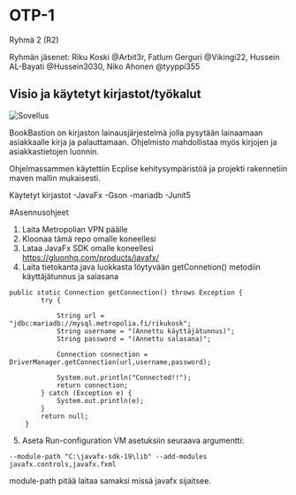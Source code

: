 # OTP-1
Ryhmä 2 (R2)

Ryhmän jäsenet: Riku Koski @Arbit3r, Fatlum Gerguri @Vikingi22, Hussein AL-Bayati @Hussein3030, Niko Ahonen @tyyppi355

## Visio ja käytetyt kirjastot/työkalut
![Sovellus](https://users.metropolia.fi/~rikukosk/images/BookBastion.PNG)

BookBastion on kirjaston lainausjärjestelmä jolla pysytään lainaamaan asiakkaalle kirja ja palauttamaan.
Ohjelmisto mahdollistaa myös kirjojen ja asiakkastietojen luonnin.

Ohjelmassammen käytettiin Ecplise kehitysympäristöä ja projekti rakennetiin maven mallin mukaisesti.

Käytetyt kirjastot
-JavaFx
-Gson
-mariadb
-Junit5

#Asennusohjeet
1. Laita Metropolian VPN päälle
2. Kloonaa tämä repo omalle koneellesi
3. Lataa JavaFx SDK omalle koneellesi https://gluonhq.com/products/javafx/
4. Laita tietokanta.java luokkasta löytyvään getConnetion() metodiin käyttäjätunnus ja salasana
```
public static Connection getConnection() throws Exception {
		try {
			
			String url = "jdbc:mariadb://mysql.metropolia.fi/rikukosk";
			String username = "(Annettu käyttäjätunnus)";
			String password = "(Annettu salasana)";
			
			Connection connection = DriverManager.getConnection(url,username,password);
			
			System.out.println("Connected!!");
			return connection;
		} catch (Exception e) {
			System.out.println(e);
		}
		return null;
	}
```
5. Aseta Run-configuration VM asetuksiin seuraava argumentti:
```
--module-path "C:\javafx-sdk-19\lib" --add-modules javafx.controls,javafx.fxml
```
module-path pitää laitaa samaksi missä javafx sijaitsee.



